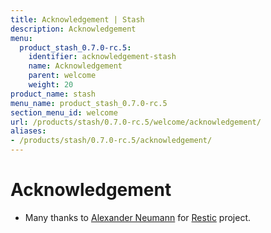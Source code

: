 ```yaml
---
title: Acknowledgement | Stash
description: Acknowledgement
menu:
  product_stash_0.7.0-rc.5:
    identifier: acknowledgement-stash
    name: Acknowledgement
    parent: welcome
    weight: 20
product_name: stash
menu_name: product_stash_0.7.0-rc.5
section_menu_id: welcome
url: /products/stash/0.7.0-rc.5/welcome/acknowledgement/
aliases:
- /products/stash/0.7.0-rc.5/acknowledgement/
---
```


# Acknowledgement
 - Many thanks to [Alexander Neumann](https://github.com/fd0) for [Restic](https://restic.net) project.
